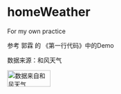 # homeWeather
For my own practice

参考 郭霖 的 《第一行代码》中的Demo

数据来源：和风天气



<img src="https://share.heweather.com/media/powered-by-heweather-light1.png" width="100" height="38" alt="数据来自和风天气" />
